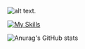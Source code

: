  ![alt text](https://raw.githubusercontent.com/trinib/trinib/82213791fa9ff58d3ca768ddd6de2489ec23ffca/images/footer.svg).

[![My Skills](https://skillicons.dev/icons?i=js,html,css,discord,docker,py,vscode,git&perline=4)](https://skillicons.dev)

![Anurag's GitHub stats](https://github-readme-stats.vercel.app/api?username=Seketsu&theme=dark&show_icons=true)
